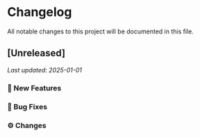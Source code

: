 # Changelog

All notable changes to this project will be documented in this file.

## [Unreleased]
_Last updated: 2025-01-01_

### 🧩 New Features

### 🐛 Bug Fixes

### ⚙️ Changes
